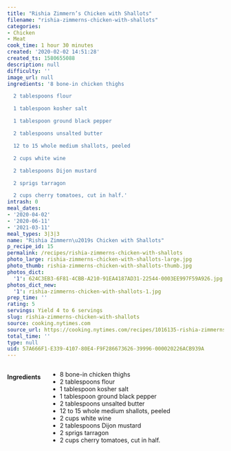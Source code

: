 ```yaml
---
title: "Rishia Zimmern’s Chicken with Shallots"
filename: "rishia-zimmerns-chicken-with-shallots"
categories:
- Chicken
- Meat
cook_time: 1 hour 30 minutes
created: '2020-02-02 14:51:28'
created_ts: 1580655088
description: null
difficulty: ''
image_url: null
ingredients: '8 bone-in chicken thighs

  2 tablespoons flour

  1 tablespoon kosher salt

  1 tablespoon ground black pepper

  2 tablespoons unsalted butter

  12 to 15 whole medium shallots, peeled

  2 cups white wine

  2 tablespoons Dijon mustard

  2 sprigs tarragon

  2 cups cherry tomatoes, cut in half.'
intrash: 0
meal_dates:
- '2020-04-02'
- '2020-06-11'
- '2021-03-11'
meal_types: 3|3|3
name: "Rishia Zimmern\u2019s Chicken with Shallots"
p_recipe_id: 15
permalink: /recipes/rishia-zimmerns-chicken-with-shallots
photo_large: rishia-zimmerns-chicken-with-shallots-large.jpg
photo_thumb: rishia-zimmerns-chicken-with-shallots-thumb.jpg
photos_dict:
  '1': 624C3EB3-6F81-4CBB-A210-91EA4187AD31-22544-0003EE997F59A926.jpg
photos_dict_new:
  '1': rishia-zimmerns-chicken-with-shallots-1.jpg
prep_time: ''
rating: 5
servings: Yield 4 to 6 servings
slug: rishia-zimmerns-chicken-with-shallots
source: cooking.nytimes.com
source_url: https://cooking.nytimes.com/recipes/1016135-rishia-zimmerns-chicken-with-shallots?action=click&module=Global%20Search%20Recipe%20Card&pgType=search&rank=1
total_time: ''
type: null
uid: 57A666F1-E339-4107-80E4-F9F286673626-39996-000020226ACB939A
---
```

<div class="large-8 medium-7 columns" id="writeup">	</div><!-- #writeup -->
</div><!-- #row-one -->
<div class="row" id="row-two">	<div class="medium-4 small-5 columns" id="ingredients"><h4>Ingredients</h4><div class="box box-ingredients content"><ul>
<li>8 bone-in chicken thighs</li>
<li>2 tablespoons flour</li>
<li>1 tablespoon kosher salt</li>
<li>1 tablespoon ground black pepper</li>
<li>2 tablespoons unsalted butter</li>
<li>12 to 15 whole medium shallots, peeled</li>
<li>2 cups white wine</li>
<li>2 tablespoons Dijon mustard</li>
<li>2 sprigs tarragon</li>
<li>2 cups cherry tomatoes, cut in half.</li>
</ul>
</div>	</div>	<div class="medium-6 small-7 columns" id="directions">	</div>